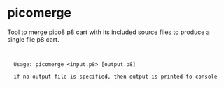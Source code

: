 # picomerge

Tool to merge pico8 p8 cart with its included source files to produce a single file p8 cart.
```


  Usage: picomerge <input.p8> [output.p8]
  
  if no output file is specified, then output is printed to console
```
